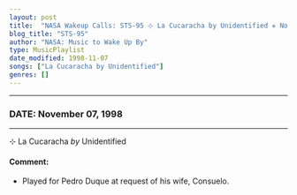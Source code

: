 ```yaml
---
layout: post
title:  "NASA Wakeup Calls: STS-95 ⊹ La Cucaracha by Unidentified ✵ November 07, 1998"
blog_title: "STS-95"
author: "NASA: Music to Wake Up By"
type: MusicPlaylist
date_modified: 1998-11-07
songs: ["La Cucaracha by Unidentified"]
genres: []
---
```


----
### DATE: November 07, 1998
----
⊹ La Cucaracha *by* Unidentified  <a target="blank_" href="https://www.discogs.com/artist/3355884-La-Cucaracha-2">
    <i class="fas fa-compact-disc"
       title="Discogs entry for this song"
       alt="Discogs entry for this song"
       style="font-size: 1.1em;"></i></a>
    

#### Comment:
* Played for Pedro Duque at request of his wife, Consuelo.



<br/>
<center>
	<a target="_blank"
	   href="https://twitter.com/intent/tweet?hashtags=Space,NASA,Playlist,NASAWakeupCalls,SpaceProgram&text=🚀 {{ page.author}}, {{ page.title }}. {{ site.url }}{{ page.url }}&via=nasawakeupcalls"><i class="fab fa-twitter" title="Tweet this page" alt="Tweet this page" style="font-size: 1.3em;"></i></a>
	&nbsp; 	<i class="fas fa-user-astronaut" style="font-size: 1.5em;"></i> &nbsp;
    <a id="custom_amazon_link"
       type="amzn" search="#"
       category="popular music">
    <i class="fab fa-amazon" style="font-size: 1.3em;"></i></a>
</center>

<!-- Randomly resolve an individual entry from a song array -->
<script src="/assets/javascript/seedrandom.min.js"></script>
<script>
  var wake_me_up = ["La Cucaracha by Unidentified"];
  var prng = new Math.seedrandom();
  function randomSong() {
    song = wake_me_up[Math.floor(Math.random() * wake_me_up.length)];
    var amazon_link = document.getElementById("custom_amazon_link");
    amazon_link.setAttribute("search", song);
  }
  window.onload = randomSong();
</script>
